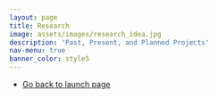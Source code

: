 ```yaml
---
layout: page
title: Research
image: assets/images/research_idea.jpg
description: 'Past, Present, and Planned Projects'
nav-menu: true
banner_color: style5
---
```


<!-- One -->
<section id="overview">
</section>


<!-- Two -->
<section id="projects" class="spotlights">
</section>

<section>
	<div class="inner">
		<ul class="actions">
    		<li><a href="/#launch" class="button icon fa-arrow-left">Go back to launch page</a></li>
		</ul>
	</div>
</section>
